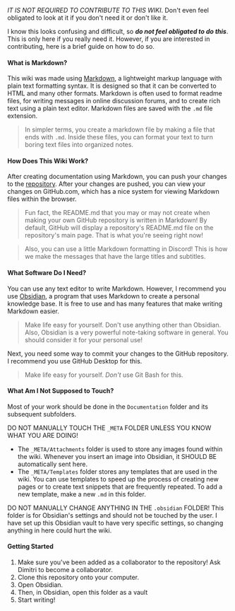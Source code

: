*IT IS NOT REQUIRED TO CONTRIBUTE TO THIS WIKI*.
Don't even feel obligated to look at it if you don't need it or don't like it.

I know this looks confusing and difficult, so ***do not feel obligated to do this***. This is only here if you really need it. However, if you are interested in contributing, here is a brief guide on how to do so.

#### What is Markdown?

This wiki was made using [Markdown](https://www.markdownguide.org/), a lightweight markup language with plain text formatting syntax. It is designed so that it can be converted to HTML and many other formats. Markdown is often used to format readme files, for writing messages in online discussion forums, and to create rich text using a plain text editor. Markdown files are saved with the `.md` file extension.

> In simpler terms, you create a markdown file by making a file that ends with `.md`. Inside these files, you can format your text to turn boring text files into organized notes.

#### How Does This Wiki Work?

After creating documentation using Markdown, you can push your changes to the [repository](https://github.com/DimitriPalmer22/Relapse-Code-Documentation/tree/main). After your changes are pushed, you can view your changes on GitHub.com, which has a nice system for viewing Markdown files within the browser.

> Fun fact, the README.md that you may or may not create when making your own GitHub repository is written in Markdown! By default, GitHub will display a repository's README.md file on the repository's main page. That is what you're seeing right now!

> Also, you can use a little Markdown formatting in Discord! This is how we make the messages that have the large titles and subtitles.

#### What Software Do I Need?

You can use any text editor to write Markdown. However, I recommend you use [Obsidian](https://obsidian.md/), a program that uses Markdown to create a personal knowledge base. It is free to use and has many features that make writing Markdown easier.

> Make life easy for yourself. Don't use anything other than Obsidian. Also, Obsidian is a very powerful note-taking software in general. You should consider it for your personal use!

Next, you need some way to commit your changes to the GitHub repository. I recommend you use GitHub Desktop for this.

> Make life easy for yourself. *Don't* use Git Bash for this.

#### What Am I Not Supposed to Touch?

Most of your work should be done in the `Documentation` folder and its subsequent subfolders.

DO NOT MANUALLY TOUCH THE `_META` FOLDER UNLESS YOU KNOW WHAT YOU ARE DOING!

- The `_META/Attachments` folder is used to store any images found within the wiki. Whenever you insert an image into Obsidian, it SHOULD BE automatically sent here.
- The `_META/Templates` folder stores any templates that are used in the wiki. You can use templates to speed up the process of creating new pages or to create text snippets that are frequently repeated. To add a new template, make a new `.md` in this folder.

DO NOT MANUALLY CHANGE ANYTHING IN THE `.obsidian` FOLDER! This folder is for Obsidian's settings and should not be touched by the user. I have set up this Obsidian vault to have very specific settings, so changing anything in here could hurt the wiki.

#### Getting Started

1. Make sure you've been added as a collaborator to the repository! Ask Dimitri to become a collaborator.
2. Clone this repository onto your computer.
3. Open Obsidian.
4. Then, in Obsidian, open this folder as a vault
5. Start writing!
